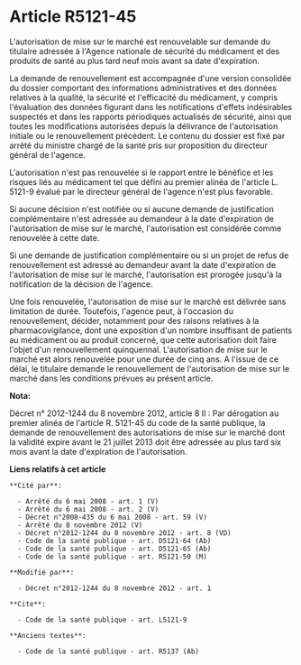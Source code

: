 # Article R5121-45

L'autorisation de mise sur le marché est renouvelable sur demande du titulaire adressée à l'Agence nationale de sécurité du
médicament et des produits de santé au plus tard neuf mois avant sa date d'expiration. 

La demande de renouvellement est accompagnée d'une version consolidée du dossier comportant des informations administratives
et des données relatives à la qualité, la sécurité et l'efficacité du médicament, y compris l'évaluation des données figurant
dans les notifications d'effets indésirables suspectés et dans les rapports périodiques actualisés de sécurité, ainsi que
toutes les modifications autorisées depuis la délivrance de l'autorisation initiale ou le renouvellement précédent. Le
contenu du dossier est fixé par arrêté du ministre chargé de la santé pris sur proposition du directeur général de l'agence. 

L'autorisation n'est pas renouvelée si le rapport entre le bénéfice et les risques liés au médicament tel que défini au
premier alinéa de l'article L. 5121-9 évalué par le directeur général de l'agence n'est plus favorable. 

Si aucune décision n'est notifiée ou si aucune demande de justification complémentaire n'est adressée au demandeur à la date
d'expiration de l'autorisation de mise sur le marché, l'autorisation est considérée comme renouvelée à cette date. 

Si une demande de justification complémentaire ou si un projet de refus de renouvellement est adressé au demandeur avant la
date d'expiration de l'autorisation de mise sur le marché, l'autorisation est prorogée jusqu'à la notification de la décision
de l'agence. 

Une fois renouvelée, l'autorisation de mise sur le marché est délivrée sans limitation de durée. Toutefois, l'agence peut, à
l'occasion du renouvellement, décider, notamment pour des raisons relatives à la pharmacovigilance, dont une exposition d'un
nombre insuffisant de patients au médicament ou au produit concerné, que cette autorisation doit faire l'objet d'un
renouvellement quinquennal. L'autorisation de mise sur le marché est alors renouvelée pour une durée de cinq ans. A l'issue
de ce délai, le titulaire demande le renouvellement de l'autorisation de mise sur le marché dans les conditions prévues au
présent article.

**Nota:**

Décret n° 2012-1244 du 8 novembre 2012, article 8 II : Par dérogation au premier alinéa de l'article R. 5121-45 du code de la
santé publique, la demande de renouvellement des autorisations de mise sur le marché dont la validité expire avant le 21
juillet 2013 doit être adressée au plus tard six mois avant la date d'expiration de l'autorisation.

**Liens relatifs à cet article**

	**Cité par**:

	  - Arrêté du 6 mai 2008 - art. 1 (V)
	  - Arrêté du 6 mai 2008 - art. 2 (V)
	  - Décret n°2008-435 du 6 mai 2008 - art. 59 (V)
	  - Arrêté du 8 novembre 2012 (V)
	  - Décret n°2012-1244 du 8 novembre 2012 - art. 8 (VD)
	  - Code de la santé publique - art. D5121-64 (Ab)
	  - Code de la santé publique - art. D5121-65 (Ab)
	  - Code de la santé publique - art. R5121-50 (M)

	**Modifié par**:

	  - Décret n°2012-1244 du 8 novembre 2012 - art. 1

	**Cite**:

	  - Code de la santé publique - art. L5121-9

	**Anciens textes**:

	  - Code de la santé publique - art. R5137 (Ab)
